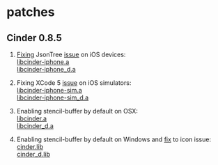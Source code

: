 patches
=======

Cinder 0.8.5
------------

1. [Fixing](https://github.com/cinder/Cinder/commit/cc10fbfcbb982d265bfa5c7a1d9d62c9ccd2ff32) JsonTree [issue](https://forum.libcinder.org/#Topic/23286000001803049) on iOS devices:  
[libcinder-iphone.a](cinder_0.8.5/lib/libcinder-iphone.a.zip)  
[libcinder-iphone_d.a](cinder_0.8.5/lib/libcinder-iphone_d.a.zip)  

2. Fixing XCode 5 [issue](https://forum.libcinder.org/#Topic/23286000001839003) on iOS simulators:  
[libcinder-iphone-sim.a](cinder_0.8.5/lib/libcinder-iphone-sim.a.zip)  
[libcinder-iphone-sim_d.a](cinder_0.8.5/lib/libcinder-iphone-sim_d.a.zip)  

3. Enabling stencil-buffer by default on OSX:  
[libcinder.a](cinder_0.8.5/lib/libcinder.a.zip)  
[libcinder_d.a](cinder_0.8.5/lib/libcinder_d.a.zip)  

4. Enabling stencil-buffer by default on Windows and [fix](https://github.com/cinder/Cinder/pull/375) to icon issue:  
[cinder.lib](cinder_0.8.5/lib/cinder.lib.zip)  
[cinder_d.lib](cinder_0.8.5/lib/cinder_d.lib.zip)  
